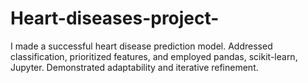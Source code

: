 # Heart-diseases-project-
I made a successful heart disease prediction model. Addressed classification, prioritized features, and employed pandas, scikit-learn, Jupyter. Demonstrated adaptability and iterative refinement.
